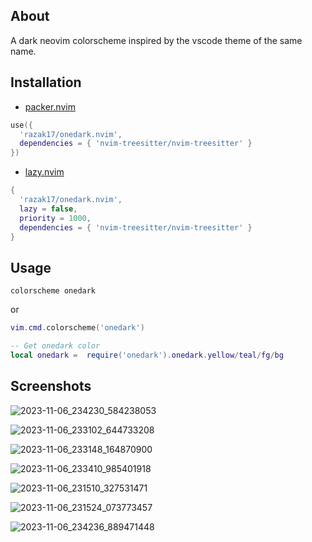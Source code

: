 
## About

A dark neovim colorscheme inspired by the vscode theme of the same name.

## Installation

- [packer.nvim](https://github.com/wbthomason/packer.nvim)

```lua
use({
  'razak17/onedark.nvim',
  dependencies = { 'nvim-treesitter/nvim-treesitter' }
})
```

- [lazy.nvim](https://github.com/folke/lazy.nvim)

```lua
{
  'razak17/onedark.nvim',
  lazy = false,
  priority = 1000,
  dependencies = { 'nvim-treesitter/nvim-treesitter' }
}
```

## Usage

```vim
colorscheme onedark
```

or

```lua
vim.cmd.colorscheme('onedark')
```

```lua
-- Get onedark color
local onedark =  require('onedark').onedark.yellow/teal/fg/bg
```
## Screenshots

![2023-11-06_234230_584238053](https://github.com/razak17/nvim/assets/52210954/403209bd-ecd9-4a95-8b4e-e05a3adda427)

![2023-11-06_233102_644733208](https://github.com/razak17/onedark.nvim/assets/52210954/08f089cd-a7eb-45fb-987e-a6276b1749f1)

![2023-11-06_233148_164870900](https://github.com/razak17/onedark.nvim/assets/52210954/f6624aab-e7a6-4abe-8a8f-a45307d0d28c)

![2023-11-06_233410_985401918](https://github.com/razak17/onedark.nvim/assets/52210954/5c7247e2-14a2-4110-a03d-b101927ba7f7)

![2023-11-06_231510_327531471](https://github.com/razak17/onedark.nvim/assets/52210954/ab415fc0-6300-4fe6-98ce-4b1f7808f102)

![2023-11-06_231524_073773457](https://github.com/razak17/onedark.nvim/assets/52210954/3b16123a-97b4-47b9-8f9e-e380bb7fc9b3)

![2023-11-06_234236_889471448](https://github.com/razak17/nvim/assets/52210954/b46611e9-f4fb-4673-aa9e-502808ea7009)

